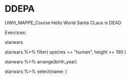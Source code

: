# DDEPA
UWH_MAPPE_Course
Hello World
Santa CLaus is DEAD

Exercices:

starwars

starwars %>%
  filter(
  species == "human",
  height >= 190
  )

starwars %>%
  arrange(birth_year)

starwars %>%
  select(name: )
  